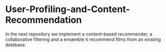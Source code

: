 # User-Profiling-and-Content-Recommendation
In the next repository we implement a content-based recommender, a collaborative filtering and a ensemble ti recommend films from an existing database.
